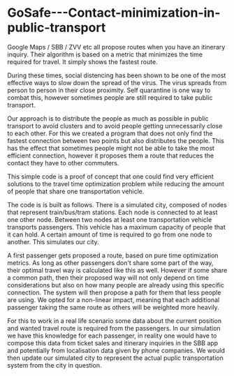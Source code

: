 # GoSafe---Contact-minimization-in-public-transport

Google Maps / SBB / ZVV etc all propose routes when you have an itinerary inquiry. Their algorithm is based on a metric that minimizes the time required for travel. It simply shows the fastest route.

During these times, social distencing has been shown to be one of the most effective ways to slow down the spread of the virus. The virus spreads from person to person in their close proximity. Self quarantine is one way to combat this, however sometimes people are still required to take public transport. 

Our approach is to distribute the people as much as possible in public transport to avoid clusters and to avoid people getting unnecessarily close to each other. 
For this we created a program that does not only find the fastest connection between two points but also distributes the people. This has the effect that sometimes people might not be able to take the most efficient connection, however it proposes them a route that reduces the contact they have to other commuters. 

This simple code is a proof of concept that one could find very efficient solutions to the travel time optimization problem while reducing the amount of people that share one transportation vehicle. 

The code is is built as follows. 
There is a simulated city, composed of nodes that represent train/bus/tram stations. Each node is connected to at least one other node. Between two nodes at least one transportation vehicle transports passengers. This vehicle has a maximum capacity of people that it can hold. A certain amount of time is required to go from one node to another. This simulates our city. 

A first passenger gets proposed a route, based on pure time optimization metrics. As long as other passengers don't share some part of the way, their optimal travel way is calculated like this as well. However if some share a common path, then their proposed way will not only depend on time considerations but also on how many people are already using this specific connection. The system will then propose a path for them that less people are using. We opted for a non-linear impact, meaning that each additional passenger taking the same route as others will be weighted more heavily.

For this to work in a real life scenario some data about the current position and wanted travel route is required from the passengers. In our simulation we have this knowledge for each passenger, in reality one would have to compose this data from ticket sales and itinerary inquiries in the SBB app and potentially from localisation data given by phone companies. We would then update our simulated city to represent the actual puplic transportation system from the city in question. 




